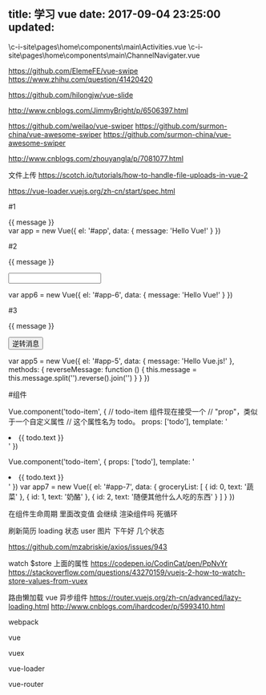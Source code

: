 title: 学习 vue
date: 2017-09-04 23:25:00
updated:
---
<!-- more -->


\c-i-site\pages\home\components\main\Activities.vue
\c-i-site\pages\home\components\main\ChannelNavigater.vue







https://github.com/ElemeFE/vue-swipe
https://www.zhihu.com/question/41420420

https://github.com/hilongjw/vue-slide

http://www.cnblogs.com/JimmyBright/p/6506397.html


https://github.com/weilao/vue-swiper
https://github.com/surmon-china/vue-awesome-swiper
https://github.com/surmon-china/vue-awesome-swiper


http://www.cnblogs.com/zhouyangla/p/7081077.html




文件上传
https://scotch.io/tutorials/how-to-handle-file-uploads-in-vue-2


https://vue-loader.vuejs.org/zh-cn/start/spec.html


#1

<div id="app">
  {{ message }}
</div>
var app = new Vue({
  el: '#app',
  data: {
    message: 'Hello Vue!'
  }
})


#2

<div id="app-6">
  <p>{{ message }}</p>
  <input v-model="message">
</div>

var app6 = new Vue({
  el: '#app-6',
  data: {
    message: 'Hello Vue!'
  }
})






#3
<div id="app-5">
  <p>{{ message }}</p>
  <button v-on:click="reverseMessage">逆转消息</button>
</div>

var app5 = new Vue({
  el: '#app-5',
  data: {
    message: 'Hello Vue.js!'
  },
  methods: {
    reverseMessage: function () {
      this.message = this.message.split('').reverse().join('')
    }
  }
})





#组件

Vue.component('todo-item', {
  // todo-item 组件现在接受一个
  // "prop"，类似于一个自定义属性
  // 这个属性名为 todo。
  props: ['todo'],
  template: '<li>{{ todo.text }}</li>'
})


<div id="app-7">
  <ol>
    <!--
      现在我们为每个 todo-item 提供 todo 对象
      todo 对象是变量，即其内容可以是动态的。
      我们也需要为每个组件提供一个“key”，晚些时候我们会做个解释。
    -->
    <todo-item
      v-for="item in groceryList"
      v-bind:todo="item"
      v-bind:key="item.id">
    </todo-item>
  </ol>
</div>


Vue.component('todo-item', {
  props: ['todo'],
  template: '<li>{{ todo.text }}</li>'
})
var app7 = new Vue({
  el: '#app-7',
  data: {
    groceryList: [
      { id: 0, text: '蔬菜' },
      { id: 1, text: '奶酪' },
      { id: 2, text: '随便其他什么人吃的东西' }
    ]
  }
})



在组件生命周期 里面改变值 会继续 渲染组件吗 死循环











刷新简历 loading 状态
user 图片
下午好 几个状态


https://github.com/mzabriskie/axios/issues/943



watch $store 上面的属性
https://codepen.io/CodinCat/pen/PpNvYr
https://stackoverflow.com/questions/43270159/vuejs-2-how-to-watch-store-values-from-vuex




路由懒加载 vue 异步组件 https://router.vuejs.org/zh-cn/advanced/lazy-loading.html
http://www.cnblogs.com/ihardcoder/p/5993410.html





webpack


vue

vuex

vue-loader

vue-router




























